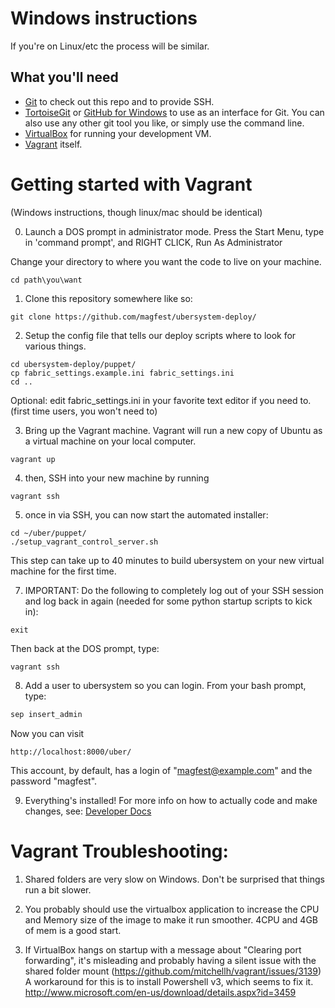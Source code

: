 
Windows instructions
=====================

If you're on Linux/etc the process will be similar.

## What you'll need
* [Git](http://git-scm.com/) to check out this repo and to provide SSH.
* [TortoiseGit](https://code.google.com/p/tortoisegit/) or [GitHub for Windows](https://windows.github.com/) to use as an interface for Git. You can also use any other git tool you like, or simply use the command line.
* [VirtualBox](https://www.virtualbox.org/wiki/Downloads) for running your development VM.
* [Vagrant](http://www.vagrantup.com/downloads.html) itself.


Getting started with Vagrant
===============

(Windows instructions, though linux/mac should be identical)

0) Launch a DOS prompt in administrator mode.
Press the Start Menu, type in 'command prompt', and RIGHT CLICK, Run As Administrator

Change your directory to where you want the code to live on your machine.

```
cd path\you\want
```

1) Clone this repository somewhere like so:
```
git clone https://github.com/magfest/ubersystem-deploy/ 
```

2) Setup the config file that tells our deploy scripts where to look for various things.
```
cd ubersystem-deploy/puppet/
cp fabric_settings.example.ini fabric_settings.ini
cd ..
```

Optional: edit fabric_settings.ini in your favorite text editor if you need to. (first time users, you won't need to)

3) Bring up the Vagrant machine. Vagrant will run a new copy of Ubuntu as a virtual machine on your local computer.
```
vagrant up
```

4) then, SSH into your new machine by running
```
vagrant ssh
```

5) once in via SSH, you can now start the automated installer:
```
cd ~/uber/puppet/
./setup_vagrant_control_server.sh
```

This step can take up to 40 minutes to build ubersystem on your new virtual machine for the first time.

7) IMPORTANT: Do the following to completely log out of your SSH session and log back in again (needed for some python startup scripts to kick in):

```
exit
```

Then back at the DOS prompt, type:

```
vagrant ssh
```

8) Add a user to ubersystem so you can login. From your bash prompt, type:

```bash
sep insert_admin
```

Now you can visit 
```
http://localhost:8000/uber/
```
This account, by default, has a login of "magfest@example.com" and the password "magfest".

9) Everything's installed! For more info on how to actually code and make changes, see: [Developer Docs](DEVELOPING.md)


Vagrant Troubleshooting:
==========================

1. Shared folders are very slow on Windows. Don't be surprised that things run a bit slower.

2. You probably should use the virtualbox application to increase the CPU and Memory size of the image to make it run smoother.  4CPU and 4GB of mem is a good start.

3. If VirtualBox hangs on startup with a message about "Clearing port forwarding", it's misleading and probably having a silent issue with the shared folder mount (https://github.com/mitchellh/vagrant/issues/3139)  A workaround for this is to install Powershell v3, which seems to fix it. http://www.microsoft.com/en-us/download/details.aspx?id=3459
